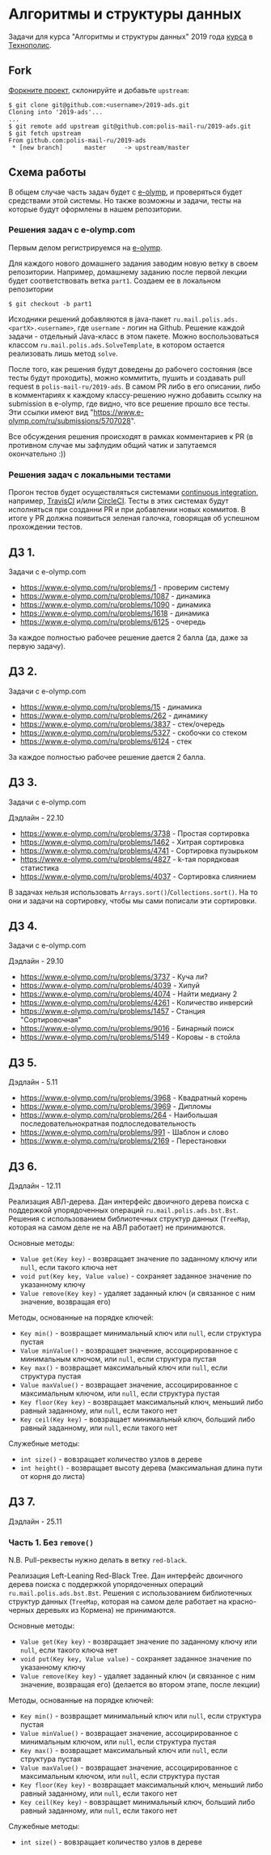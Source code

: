 # Алгоритмы и структуры данных
Задачи для курса "Алгоритмы и структуры данных" 2019 года
[курса](https://polis.mail.ru/curriculum/program/discipline/836/) в [Технополис](https://polis.mail.ru).

## Fork
[Форкните проект](https://help.github.com/articles/fork-a-repo/), склонируйте и добавьте `upstream`:
```
$ git clone git@github.com:<username>/2019-ads.git
Cloning into '2019-ads'...
...
$ git remote add upstream git@github.com:polis-mail-ru/2019-ads.git
$ git fetch upstream
From github.com:polis-mail-ru/2019-ads
 * [new branch]      master     -> upstream/master
```

## Схема работы
В общем случае часть задач будет с [e-olymp](https://www.e-olymp.com), и проверяться будет средствами этой системы.
Но также возможны и задачи, тесты на которые будут оформлены в нашем репозитории.

### Решения задач с e-olymp.com
Первым делом регистрируемся на [e-olymp](https://www.e-olymp.com).

Для каждого нового домашнего задания заводим новую ветку в своем репозитории.
Например, домашнему заданию после первой лекции будет соответствовать ветка `part1`.
Создаем ее в локальном репозитории
```
$ git checkout -b part1
``` 
Исходники решений добавляются в java-пакет `ru.mail.polis.ads.<partX>.<username>`, где `username` - логин на Github.
Решение каждой задачи - отдельный Java-класс в этом пакете. 
Можно воспользоваться классом `ru.mail.polis.ads.SolveTemplate`, в котором остается реализовать лишь метод `solve`.

После того, как решения будут доведены до рабочего состояния (все тесты будут проходить),
можно коммитить, пушить и создавать pull request в `polis-mail-ru/2019-ads`.
В самом PR либо в его описании, либо в комментариях к каждому классу-решению
нужно добавить ссылку на submission в e-olymp, где видно, что все решение прошло все тесты. 
Эти ссылки имеют вид "https://www.e-olymp.com/ru/submissions/5707028".

Все обсуждения решения происходят в рамках комментариев к PR
(в противном случае мы зафлудим общий чатик и запутаемся окончательно :))

### Решения задач с локальными тестами
Прогон тестов будет осуществляться системами [continuous integration](https://en.wikipedia.org/wiki/Continuous_integration), 
например, [TravisCI](https://travis-ci.org) и/или [CircleCI](https://circleci.com). 
Тесты в этих системах будут исполняться при созданни PR и при добавлении новых коммитов.
В итоге у PR должна появиться зеленая галочка, говорящая об успешном прохождении тестов.

## ДЗ 1.
Задачи с e-olymp.com
  * https://www.e-olymp.com/ru/problems/1 - проверим систему
  * https://www.e-olymp.com/ru/problems/1087 - динамика
  * https://www.e-olymp.com/ru/problems/1090 - динамика
  * https://www.e-olymp.com/ru/problems/1618 - динамика
  * https://www.e-olymp.com/ru/problems/6125 - очередь

За каждое полностью рабочее решение дается 2 балла (да, даже за первую задачу).  

## ДЗ 2.
Задачи с e-olymp.com
  * https://www.e-olymp.com/ru/problems/15 - динамика
  * https://www.e-olymp.com/ru/problems/262 - динамику
  * https://www.e-olymp.com/ru/problems/3837 - стек/очередь
  * https://www.e-olymp.com/ru/problems/5327 - скобочки со стеком
  * https://www.e-olymp.com/ru/problems/6124 - стек

За каждое полностью рабочее решение дается 2 балла.  

## ДЗ 3.
Задачи с e-olymp.com

Дэдлайн - 22.10
  * https://www.e-olymp.com/ru/problems/3738 - Простая сортировка
  * https://www.e-olymp.com/ru/problems/1462 - Хитрая сортировка
  * https://www.e-olymp.com/ru/problems/4741 - Сортировка пузырьком
  * https://www.e-olymp.com/ru/problems/4827 - k-тая порядковая статистика
  * https://www.e-olymp.com/ru/problems/4037 - Сортировка слиянием
  
В задачах нельзя использовать `Arrays.sort()`/`Collections.sort()`. 
На то они и задачи на сортировку, чтобы мы сами пописали эти сортировки.  
  
## ДЗ 4.
Задачи с e-olymp.com

Дэдлайн - 29.10
  * https://www.e-olymp.com/ru/problems/3737 - Куча ли?
  * https://www.e-olymp.com/ru/problems/4039 - Хипуй
  * https://www.e-olymp.com/ru/problems/4074 - Найти медиану 2
  * https://www.e-olymp.com/ru/problems/4261 - Количество инверсий
  * https://www.e-olymp.com/ru/problems/1457 - Станция "Сортировочная"
  * https://www.e-olymp.com/ru/problems/9016 - Бинарный поиск
  * https://www.e-olymp.com/ru/problems/5149 - Коровы - в стойла
  
## ДЗ 5.

Дэдлайн - 5.11
  * https://www.e-olymp.com/ru/problems/3968 - Квадратный корень
  * https://www.e-olymp.com/ru/problems/3969 - Дипломы 
  * https://www.e-olymp.com/ru/problems/264 - Наибольшая последовательнократная подпоследовательность
  * https://www.e-olymp.com/ru/problems/991 - Шаблон и слово
  * https://www.e-olymp.com/ru/problems/2169 - Перестановки

## ДЗ 6.

Дэдлайн - 12.11

Реализация АВЛ-дерева.
Дан интерфейс двоичного дерева поиска с поддержкой упорядоченных операций `ru.mail.polis.ads.bst.Bst`.
Решения с использованием библиотечных структур данных
(`TreeMap`, которая на самом деле не на АВЛ работает) не принимаются.

Основные методы:
  * `Value get(Key key)` - возвращает значение по заданному ключу или `null`, если такого ключа нет
  * `void put(Key key, Value value)` - сохраняет заданное значение по указанному ключу  
  * `Value remove(Key key)` - удаляет заданный ключ (и связанное с ним значение, возвращая его)

Методы, основанные на порядке ключей:    
  * `Key min()` - возвращает минимальный ключ или `null`, если структура пустая
  * `Value minValue()` - возвращает значение, ассоцирированное с минимальным ключом, или `null`, если структура пустая
  * `Key max()` - возвращает максимальный ключ или `null`, если структура пустая
  * `Value maxValue()` - возвращает значение, ассоцирированное с максимальным ключом, или `null`, если структура пустая
  * `Key floor(Key key)` - возвращает максимальный ключ, меньший либо равный заданному, или `null`, если такого нет
  * `Key ceil(Key key)` - вовзращает минимальный ключ, больший либо равный заданному, или `null`, если такого нет
  
Служебные методы:
  * `int size()` - вовзращает количество узлов в дереве
  * `int height()` - возвращает высоту дерева (максимальная длина пути от корня до листа)
  
## ДЗ 7.

Дэдлайн - 25.11

### Часть 1. Без `remove()`

N.B. Pull-реквесты нужно делать в ветку `red-black`.

Реализация Left-Leaning Red-Black Tree.
Дан интерфейс двоичного дерева поиска с поддержкой упорядоченных операций `ru.mail.polis.ads.bst.Bst`.
Решения с использованием библиотечных структур данных
(`TreeMap`, которая на самом деле работает на красно-черных деревьях из Кормена) не принимаются.

Основные методы:
  * `Value get(Key key)` - возвращает значение по заданному ключу или `null`, если такого ключа нет
  * `void put(Key key, Value value)` - сохраняет заданное значение по указанному ключу  
  * `Value remove(Key key)` - удаляет заданный ключ (и связанное с ним значение, возвращая его)
  (делается во втором этапе, после лекции)

Методы, основанные на порядке ключей:    
  * `Key min()` - возвращает минимальный ключ или `null`, если структура пустая
  * `Value minValue()` - возвращает значение, ассоцирированное с минимальным ключом, или `null`, если структура пустая
  * `Key max()` - возвращает максимальный ключ или `null`, если структура пустая
  * `Value maxValue()` - возвращает значение, ассоцирированное с максимальным ключом, или `null`, если структура пустая
  * `Key floor(Key key)` - возвращает максимальный ключ, меньший либо равный заданному, или `null`, если такого нет
  * `Key ceil(Key key)` - вовзращает минимальный ключ, больший либо равный заданному, или `null`, если такого нет
  
Служебные методы:
  * `int size()` - вовзращает количество узлов в дереве  